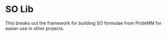 # SO Lib

This breaks out the framework for building SO formulae from PrideMM
for easier use in other projects.

